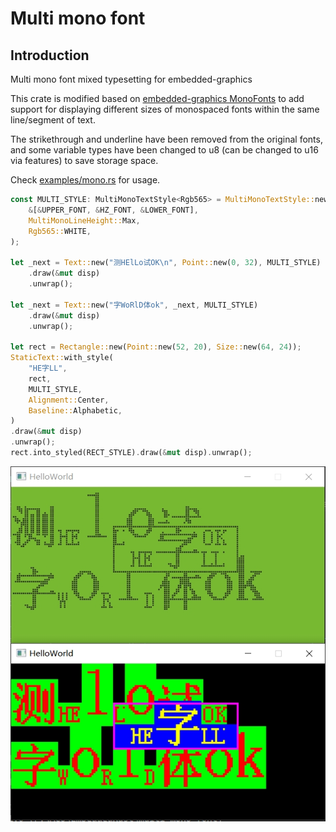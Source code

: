 # Multi mono font

## Introduction

Multi mono font mixed typesetting for embedded-graphics

This crate is modified based on [embedded-graphics MonoFonts](https://github.com/embedded-graphics/embedded-graphics/tree/master/src/mono_font) to add support for displaying different sizes of monospaced fonts within the same line/segment of text.

The strikethrough and underline have been removed from the original fonts, and some variable types have been changed to u8 (can be changed to u16 via features) to save storage space.

Check [examples/mono.rs](examples/mono.rs) for usage.
```rust
const MULTI_STYLE: MultiMonoTextStyle<Rgb565> = MultiMonoTextStyle::new(
    &[&UPPER_FONT, &HZ_FONT, &LOWER_FONT],
    MultiMonoLineHeight::Max,
    Rgb565::WHITE,
);

let _next = Text::new("测HElLo试OK\n", Point::new(0, 32), MULTI_STYLE)
	.draw(&mut disp)
	.unwrap();

let _next = Text::new("字WoRlD体ok", _next, MULTI_STYLE)
	.draw(&mut disp)
	.unwrap();

let rect = Rectangle::new(Point::new(52, 20), Size::new(64, 24));
StaticText::with_style(
	"HE字LL",
	rect,
	MULTI_STYLE,
	Alignment::Center,
	Baseline::Alphabetic,
)
.draw(&mut disp)
.unwrap();
rect.into_styled(RECT_STYLE).draw(&mut disp).unwrap();
```

![hello_img](examples/hello.png)
